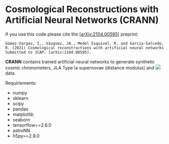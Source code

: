 # Cosmological Reconstructions with Artificial Neural Networks (CRANN)

If you use this code please cite the [[arXiv:2104.00595]](https://arxiv.org/abs/2104.00595) preprint:

	Gómez-Vargas, I., Vázquez, JA., Medel Esquivel, R. and García-Salcedo, R. (2021) Cosmological reconstructions with artificial neural networks Submitted to JCAP. [arXiv:2104.00595].

**CRANN** contains trained artificial neural networks to generate synthetic cosmic chronometers, JLA Type Ia supernovae (distance modulus) and 
<img src="https://render.githubusercontent.com/render/math?math=f_{\sigma8}"> data.

Requiriements:

- numpy
- sklearn
- scipy
- pandas
- matplotlib
- seaborn
- tensorflow==2.6.0
- astroNN
- h5py==2.9.0
